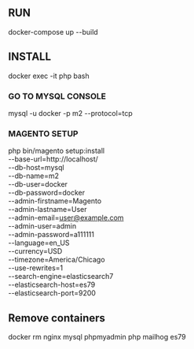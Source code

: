 ## RUN
docker-compose up --build

## INSTALL
docker exec -it php bash

### GO TO MYSQL CONSOLE
mysql -u docker -p m2 --protocol=tcp

### MAGENTO SETUP
php bin/magento setup:install \
--base-url=http://localhost/ \
--db-host=mysql \
--db-name=m2 \
--db-user=docker \
--db-password=docker \
--admin-firstname=Magento \
--admin-lastname=User \
--admin-email=user@example.com \
--admin-user=admin \
--admin-password=a111111 \
--language=en_US  \
--currency=USD \
--timezone=America/Chicago \
--use-rewrites=1 \
--search-engine=elasticsearch7 \
--elasticsearch-host=es79 \
--elasticsearch-port=9200

## Remove containers
docker rm nginx mysql phpmyadmin php mailhog es79
